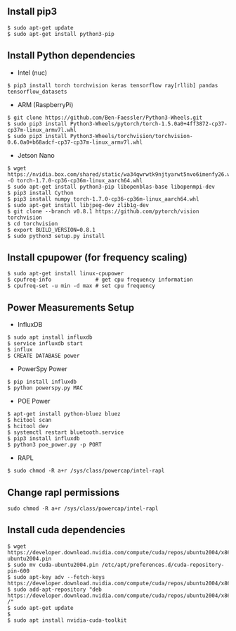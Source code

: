 ## Install pip3
```Shell
$ sudo apt-get update
$ sudo apt-get install python3-pip
```

## Install Python dependencies

- Intel (nuc)
```Shell
$ pip3 install torch torchvision keras tensorflow ray[rllib] pandas tensorflow_datasets
```

- ARM (RaspberryPi)
```Shell
$ git clone https://github.com/Ben-Faessler/Python3-Wheels.git
$ sudo pip3 install Python3-Wheels/pytorch/torch-1.5.0a0+4ff3872-cp37-cp37m-linux_armv7l.whl
$ sudo pip3 install Python3-Wheels/torchvision/torchvision-0.6.0a0+b68adcf-cp37-cp37m-linux_armv7l.whl
```

- Jetson Nano
```Shell
$ wget https://nvidia.box.com/shared/static/wa34qwrwtk9njtyarwt5nvo6imenfy26.whl -O torch-1.7.0-cp36-cp36m-linux_aarch64.whl
$ sudo apt-get install python3-pip libopenblas-base libopenmpi-dev 
$ pip3 install Cython
$ pip3 install numpy torch-1.7.0-cp36-cp36m-linux_aarch64.whl
$ sudo apt-get install libjpeg-dev zlib1g-dev
$ git clone --branch v0.8.1 https://github.com/pytorch/vision torchvision 
$ cd torchvision
$ export BUILD_VERSION=0.8.1 
$ sudo python3 setup.py install
```

## Install cpupower (for frequency scaling)
```Shell
$ sudo apt-get install linux-cpupower
$ cpufreq-info              # get cpu frequency information
$ cpufreq-set -u min -d max # set cpu frequency
```

## Power Measurements Setup

- InfluxDB

```Shell
$ sudo apt install influxdb
$ service influxdb start
$ influx
$ CREATE DATABASE power
```

- PowerSpy Power
```Shell
$ pip install influxdb
$ python powerspy.py MAC
```

- POE Power
```Shell
$ apt-get install python-bluez bluez
$ hcitool scan 
$ hcitool dev 
$ systemctl restart bluetooth.service
$ pip3 install influxdb
$ python3 poe_power.py -p PORT
```

- RAPL

```Shell
$ sudo chmod -R a+r /sys/class/powercap/intel-rapl
```

## Change rapl permissions

```Shell
sudo chmod -R a+r /sys/class/powercap/intel-rapl
```

## Install cuda dependencies
```Shell
$ wget https://developer.download.nvidia.com/compute/cuda/repos/ubuntu2004/x86_64/cuda-ubuntu2004.pin
$ sudo mv cuda-ubuntu2004.pin /etc/apt/preferences.d/cuda-repository-pin-600
$ sudo apt-key adv --fetch-keys https://developer.download.nvidia.com/compute/cuda/repos/ubuntu2004/x86_64/7fa2af80.pub
$ sudo add-apt-repository "deb https://developer.download.nvidia.com/compute/cuda/repos/ubuntu2004/x86_64/ /"
$ sudo apt-get update
$
$ sudo apt install nvidia-cuda-toolkit

```

